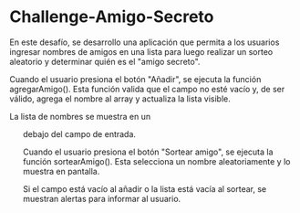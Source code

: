 # Challenge-Amigo-Secreto
En este desafío, se desarrollo una aplicación que permita a los usuarios ingresar nombres de amigos en una lista para luego realizar un sorteo aleatorio y determinar quién es el "amigo secreto".  

Cuando el usuario presiona el botón "Añadir", se ejecuta la función agregarAmigo(). Esta función valida que el campo no esté vacío y, de ser válido, agrega el nombre al array y actualiza la lista visible.

La lista de nombres se muestra en un <ul> debajo del campo de entrada.

Cuando el usuario presiona el botón "Sortear amigo", se ejecuta la función sortearAmigo(). Esta selecciona un nombre aleatoriamente y lo muestra en pantalla.

Si el campo está vacío al añadir o la lista está vacía al sortear, se muestran alertas para informar al usuario.
